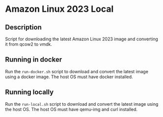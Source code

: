 # Amazon Linux 2023 Local

## Description

Script for downloading the latest Amazon Linux 2023 image and converting
it from qcow2 to vmdk.

## Running in docker

Run the `run-docker.sh` script to download and convert the latest image using
a docker image. The host OS must have docker installed.

## Running locally

Run the `run-local.sh` script to download and convert the latest image
using the host OS. The host OS must have qemu-img and curl installed.
